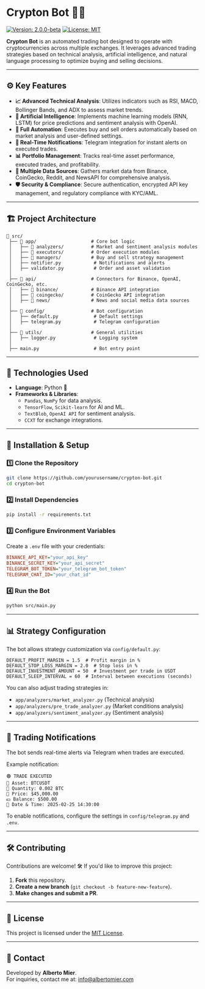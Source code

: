 # Crypton Bot 🚀🤖

[![Version: 2.0.0-beta](https://img.shields.io/badge/Version-2.0.0--beta-blue.svg)](./README.md)
[![License: MIT](https://img.shields.io/badge/License-MIT-yellow.svg)](./LICENSE)

**Crypton Bot** is an automated trading bot designed to operate with cryptocurrencies across multiple exchanges. It leverages advanced trading strategies based on technical analysis, artificial intelligence, and natural language processing to optimize buying and selling decisions.

---

## ⚙️ Key Features

- **📈 Advanced Technical Analysis**: Utilizes indicators such as RSI, MACD, Bollinger Bands, and ADX to assess market trends.
- **🧠 Artificial Intelligence**: Implements machine learning models (RNN, LSTM) for price predictions and sentiment analysis with OpenAI.
- **🔄 Full Automation**: Executes buy and sell orders automatically based on market analysis and user-defined settings.
- **💬 Real-Time Notifications**: Telegram integration for instant alerts on executed trades.
- **📊 Portfolio Management**: Tracks real-time asset performance, executed trades, and profitability.
- **🔗 Multiple Data Sources**: Gathers market data from Binance, CoinGecko, Reddit, and NewsAPI for comprehensive analysis.
- **🛡️ Security & Compliance**: Secure authentication, encrypted API key management, and regulatory compliance with KYC/AML.

---

## 🏗️ Project Architecture

```
📂 src/
 ├── 📁 app/                    # Core bot logic
 │   ├── 📁 analyzers/          # Market and sentiment analysis modules
 │   ├── 📁 executors/          # Order execution modules
 │   ├── 📁 managers/           # Buy and sell strategy management
 │   ├── notifier.py            # Notifications and alerts
 │   ├── validator.py           # Order and asset validation
 │
 ├── 📁 api/                    # Connectors for Binance, OpenAI, CoinGecko, etc.
 │   ├── 📁 binance/            # Binance API integration
 │   ├── 📁 coingecko/          # CoinGecko API integration
 │   ├── 📁 news/               # News and social media data sources
 │
 ├── 📁 config/                 # Bot configuration
 │   ├── default.py             # Default settings
 │   ├── telegram.py            # Telegram configuration
 │
 ├── 📁 utils/                  # General utilities
 │   ├── logger.py              # Logging system
 │ 
 ├── main.py                    # Bot entry point
```

---

## 📌 Technologies Used

- **Language**: Python 🐍
- **Frameworks & Libraries**:
  - `Pandas`, `NumPy` for data analysis.
  - `TensorFlow`, `Scikit-learn` for AI and ML.
  - `TextBlob`, `OpenAI API` for sentiment analysis.
  - `CCXT` for exchange integrations.

---

## 🚀 Installation & Setup

### 1️⃣ Clone the Repository
```bash
git clone https://github.com/yourusername/crypton-bot.git
cd crypton-bot
```

### 2️⃣ Install Dependencies
```bash
pip install -r requirements.txt
```

### 3️⃣ Configure Environment Variables
Create a `.env` file with your credentials:
```ini
BINANCE_API_KEY="your_api_key"
BINANCE_SECRET_KEY="your_api_secret"
TELEGRAM_BOT_TOKEN="your_telegram_bot_token"
TELEGRAM_CHAT_ID="your_chat_id"
```

### 4️⃣ Run the Bot
```bash
python src/main.py
```

---

## 📊 Strategy Configuration

The bot allows strategy customization via `config/default.py`:

```
DEFAULT_PROFIT_MARGIN = 1.5  # Profit margin in %
DEFAULT_STOP_LOSS_MARGIN = 2.0  # Stop loss in %
DEFAULT_INVESTMENT_AMOUNT = 50  # Investment per trade in USDT
DEFAULT_SLEEP_INTERVAL = 60  # Interval between executions (seconds)
```

You can also adjust trading strategies in:
- `app/analyzers/market_analyzer.py` (Technical analysis)
- `app/analyzers/pre_trade_analyzer.py` (Market conditions analysis)
- `app/analyzers/sentiment_analyzer.py` (Sentiment analysis)

---

## 📢 Trading Notifications

The bot sends real-time alerts via Telegram when trades are executed.

Example notification:
```
🟢 TRADE EXECUTED
🔹 Asset: BTCUSDT
🔹 Quantity: 0.002 BTC
🔹 Price: $45,000.00
💵 Balance: $500.00
📅 Date & Time: 2025-02-25 14:30:00
```

To enable notifications, configure the settings in `config/telegram.py` and `.env`.

---

## 🛠️ Contributing

Contributions are welcome! 🛠️ If you'd like to improve this project:
1. **Fork** this repository.
2. **Create a new branch** (`git checkout -b feature-new-feature`).
3. **Make changes and submit a PR**.

---

## 📜 License

This project is licensed under the [MIT License](LICENSE).

---

## 📧 Contact

Developed by **Alberto Mier**.  
For inquiries, contact me at: [info@albertomier.com](mailto:info@albertomier.com)
```
